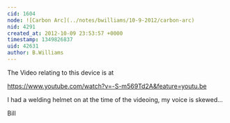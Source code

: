```yaml
---
cid: 1604
node: ![Carbon Arc](../notes/bwilliams/10-9-2012/carbon-arc)
nid: 4291
created_at: 2012-10-09 23:53:57 +0000
timestamp: 1349826837
uid: 42631
author: B.Williams
---
```


The Video relating to this device is at 

https://www.youtube.com/watch?v=-S-m569Td2A&feature=youtu.be

I had a welding helmet on at the time of the videoing, my voice is skewed...

Bill